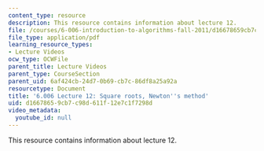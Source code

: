 ```yaml
---
content_type: resource
description: This resource contains information about lecture 12.
file: /courses/6-006-introduction-to-algorithms-fall-2011/d16678659cb7c98d611f12e7c1f7298d_MIT6_006F11_lec12.pdf
file_type: application/pdf
learning_resource_types:
- Lecture Videos
ocw_type: OCWFile
parent_title: Lecture Videos
parent_type: CourseSection
parent_uid: 6af424cb-24d7-0b69-cb7c-86df8a25a92a
resourcetype: Document
title: '6.006 Lecture 12: Square roots, Newton''s method'
uid: d1667865-9cb7-c98d-611f-12e7c1f7298d
video_metadata:
  youtube_id: null
---
```

This resource contains information about lecture 12.

